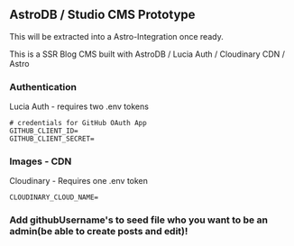 ## AstroDB / Studio CMS Prototype

This will be extracted into a Astro-Integration once ready.

This is a SSR Blog CMS built with AstroDB / Lucia Auth / Cloudinary CDN / Astro

### Authentication

Lucia Auth - requires two .env tokens

```
# credentials for GitHub OAuth App
GITHUB_CLIENT_ID=
GITHUB_CLIENT_SECRET=
```

### Images - CDN

Cloudinary - Requires one .env token

```
CLOUDINARY_CLOUD_NAME=
```

### Add githubUsername's to seed file who you want to be an admin(be able to create posts and edit)!